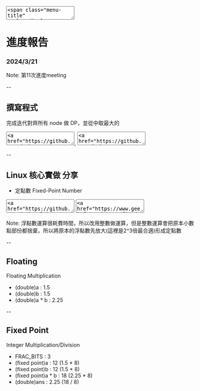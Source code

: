 <textarea>
<span class="menu-title" style="display: none">2024/3/21</span>
</textarea>

# 進度報告
### 2024/3/21

Note:
第11次進度meeting

--

## 撰寫程式
完成迭代對齊所有 node 做 DP，並從中取最大的
<textarea><a href="https://github.com/dockyu/vector-compression/blob/99d56d1e1cf7410122c93e0ea9adfa19c94c6b09" target="_blank">99d56d1</a></textarea>, 
<textarea><a href="https://github.com/dockyu/vector-compression/blob/99d56d1e1cf7410122c93e0ea9adfa19c94c6b09/compressions/one_d_one_vector.py#L47" target="_blank">brute_force_v2</a></textarea>

--

## Linux 核心實做 分享
+ 定點數 Fixed-Point Number
<textarea><a href="https://github.com/dockyu/lab0-c/blob/3f51788aea7d00092cd66676e795a4158a7dc332/agents/fpmath.h" target="_blank">fpmath.h</a></textarea>

<textarea><a href="https://www.geeksforgeeks.org/fixed-point-representation/" target="_blank">Fixed Point Representation</a></textarea>

Note:
浮點數運算很耗費時間，所以改用整數做運算，但是整數運算會把原本小數點部份都捨棄，所以將原本的浮點數先放大(這裡是2^3倍最合適)形成定點數

--

## Floating
Floating Multiplication
+ (double)a : 1.5
+ (double)b : 1.5
+ (double)a * b : 2.25

--

## Fixed Point
Integer Multiplication/Division
+ FRAC_BITS : 3
+ (fixed point)a : 12 (1.5 * 8)
+ (fixed point)b : 12 (1.5 * 8)
+ (fixed point)a * b : 18 (2.25 * 8)
+ (double)ans : 2.25 (18 / 8)
